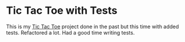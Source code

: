 # Tic Tac Toe with Tests
This is my [Tic Tac Toe](https://github.com/Maheshkumar-novice/Tic-Tac-Toe) project done in the past but this time with added tests. Refactored a lot. Had a good time writing tests.


